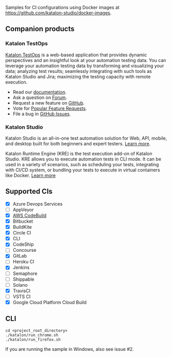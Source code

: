 Samples for CI configurations using Docker images at https://github.com/katalon-studio/docker-images.

## Companion products

### Katalon TestOps

[Katalon TestOps](https://analytics.katalon.com) is a web-based application that provides dynamic perspectives and an insightful look at your automation testing data. You can leverage your automation testing data by transforming and visualizing your data; analyzing test results; seamlessly integrating with such tools as Katalon Studio and Jira; maximizing the testing capacity with remote execution.

* Read our [documentation](https://docs.katalon.com/katalon-analytics/docs/overview.html).
* Ask a question on [Forum](https://forum.katalon.com/categories/katalon-analytics).
* Request a new feature on [GitHub](CONTRIBUTING.md).
* Vote for [Popular Feature Requests](https://github.com/katalon-analytics/katalon-analytics/issues?q=is%3Aopen+is%3Aissue+label%3Afeature-request+sort%3Areactions-%2B1-desc).
* File a bug in [GitHub Issues](https://github.com/katalon-analytics/katalon-analytics/issues).

### Katalon Studio

Katalon Studio is an all-in-one test automation solution for Web, API, mobile, and desktop built for both beginners and expert testers. [Learn more](https://docs.katalon.com/katalon-studio/docs/overview.html).

Katalon Runtime Engine (KRE) is the test execution add-on of Katalon Studio. KRE allows you to execute automation tests in CLI mode. It can be used in a variety of scenarios, such as scheduling your tests, integrating with CI/CD system, or bundling your tests to execute in virtual containers like Docker. [Learn more](https://docs.katalon.com/katalon-studio/docs/intro-RE.html)

## Supported CIs

- [x] Azure Devops Services
- [ ] AppVeyor
- [x] [AWS CodeBuild](https://docs.katalon.com/katalon-studio/docs/aws-codebuild-docker-image-integration.html)
- [x] Bitbucket
- [x] BuildKite
- [x] Circle CI
- [x] CLI
- [x] CodeShip
- [ ] Concourse
- [x] GitLab
- [ ] Heroku CI
- [x] Jenkins
- [ ] Semaphore
- [ ] Shippable
- [ ] Solano
- [x] TravisCI
- [ ] VSTS CI
- [x] Google Cloud Platform Cloud Build

## CLI

    cd <project_root_directory>
    ./katalon/run_chrome.sh
    ./katalon/run_firefox.sh
    
If you are running the sample in Windows, also see issue #2.
